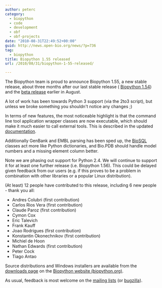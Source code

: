 ```yaml
---
author: peterc
category:
  - biopython
  - code
  - development
  - obf
  - obf-projects
date: "2010-08-31T22:49:52+00:00"
guid: http://news.open-bio.org/news/?p=736
tag:
  - biopython
title: Biopython 1.55 released
url: /2010/08/31/biopython-1-55-released/

---
```

The Biopython team is proud to announce Biopython 1.55, a new stable release, about three months after our last stable release ( [Biopython 1.54](http://news.open-bio.org/news/2010/05/biopython-release-154/)) and the [beta release](http://news.open-bio.org//news/2010/08/biopython-1-55-beta-released/) earlier in August.

A lot of work has been towards Python 3 support (via the 2to3 script), but unless we broke something you shouldn't notice any changes ;)

In terms of new features, the most noticeable highlight is that the command line tool application wrapper classes are now executable, which should make it much easier to call external tools. This is described in the updated [documentation](http://www.biopython.org/wiki/Documentation).

Additionally GenBank and EMBL parsing has been sped up, the [BioSQL](http://www.biopython.org/wiki/BioSQL) classes act more like Python dictionaries, and Bio.PDB should handle model numbers and a missing element column better.

Note we are phasing out support for Python 2.4. We will continue to support it for at least one further release (i.e. Biopython 1.56). This could be delayed given feedback from our users (e.g. if this proves to be a problem in combination with other libraries or a popular Linux distribution).

(At least) 12 people have contributed to this release, including 6 new people - thank you all:

- Andres Colubri (first contribution)
- Carlos Rios Vera (first contribution)
- Claude Paroz (first contribution)
- Cymon Cox
- Eric Talevich
- Frank Kauff
- Joao Rodrigues (first contribution)
- Konstantin Okonechnikov (first contribution)
- Michiel de Hoon
- Nathan Edwards (first contribution)
- Peter Cock
- Tiago Antao

Source distributions and Windows installers are available from the [downloads page](http://www.biopython.org/wiki/Download) on the [Biopython website (biopython.org)](http://www.biopython.org).

As usual, feedback is most welcome on the [mailing lists](http://biopython.org/wiki/Mailing_lists) (or [bugzilla](http://bugzilla.open-bio.org/)).
